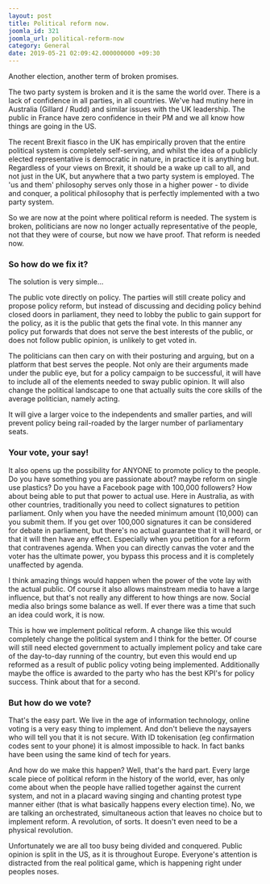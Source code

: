 ```yaml
---
layout: post
title: Political reform now.
joomla_id: 321
joomla_url: political-reform-now
category: General
date: 2019-05-21 02:09:42.000000000 +09:30
---
```

<p>Another election, another term of broken promises.</p>
<p>The two party system is broken and it is the same the world over. There is a lack of confidence in all parties, in all countries. We've had mutiny here in Australia (Gillard / Rudd) and similar issues with the UK leadership. The public in France have zero confidence in their PM and we all know how things are going in the US.</p>
<p>The recent Brexit fiasco in the UK has empirically proven that the entire political system is completely self-serving, and whilst the idea of a publicly elected representative is democratic in nature, in practice it is anything but. Regardless of your views on Brexit, it should be a wake up call to all, and not just in the UK, but anywhere that a two party system is employed. The 'us and them' philosophy serves only those in a higher power - to divide and conquer, a political philosophy that is perfectly implemented with a two party system.</p>
<p>So we are now at the point where political reform is needed. The system is broken, politicians are now no longer actually representative of the people, not that they were of course, but now we have proof. That reform is needed now. </p>
<h3>So how do we fix it? </h3>
<p>The solution is very simple...</p>
<p>The public vote directly on policy. The parties will still create policy and propose policy reform, but instead of discussing and deciding policy behind closed doors in parliament, they need to lobby the public to gain support for the policy, as it is the public that gets the final vote. In this manner any policy put forwards that does not serve the best interests of the public, or does not follow public opinion, is unlikely to get voted in.</p>
<p>The politicians can then cary on with their posturing and arguing, but on a platform that best serves the people. Not only are their arguments made under the public eye, but for a policy campaign to be successful, it will have to include all of the elements needed to sway public opinion. It will also change the political landscape to one that actually suits the core skills of the average politician, namely acting.</p>
<p>It will give a larger voice to the independents and smaller parties, and will prevent policy being rail-roaded by the larger number of parliamentary seats. </p>
<h3>Your vote, your say!</h3>
<p>It also opens up the possibility for ANYONE to promote policy to the people. Do you have something you are passionate about? maybe reform on single use plastics? Do you have a Facebook page with 100,000 followers? How about being able to put that power to actual use. Here in Australia, as with other countries, traditionally you need to collect signatures to petition parliament. Only when you have the needed minimum amount (10,000) can you submit them. If you get over 100,000 signatures it can be considered for debate in parliament, but there's no actual guarantee that it will heard, or that it will then have any effect. Especially when you petition for a reform that contravenes agenda. When you can directly canvas the voter and the voter has the ultimate power, you bypass this process and it is completely unaffected by agenda.</p>
<p>I think amazing things would happen when the power of the vote lay with the actual public. Of course it also allows mainstream media to have a large influence, but that's not really any different to how things are now. Social media also brings some balance as well. If ever there was a time that such an idea could work, it is now.</p>
<p>This is how we implement political reform. A change like this would completely change the political system and I think for the better. Of course will still need elected government to actually implement policy and take care of the day-to-day running of the country, but even this would end up reformed as a result of public policy voting being implemented. Additionally maybe the office is awarded to the party who has the best KPI's for policy success. Think about that for a second.</p>
<h3>But how do we vote?</h3>
<p>That's the easy part. We live in the age of information technology, online voting is a very easy thing to implement. And don't believe the naysayers who will tell you that it is not secure. With ID tokenisation (eg confirmation codes sent to your phone) it is almost impossible to hack. In fact banks have been using the same kind of tech for years.</p>
<p>And how do we make this happen? Well, that's the hard part. Every large scale piece of political reform in the history of the world, ever, has only come about when the people have rallied together against the current system, and not in a placard waving singing and chanting protest type manner either (that is what basically happens every election time). No, we are talking an orchestrated, simultaneous action that leaves no choice but to implement reform. A revolution, of sorts. It doesn't even need to be a physical revolution.</p>
<p>Unfortunately we are all too busy being divided and conquered. Public opinion is split in the US, as it is throughout Europe. Everyone's attention is distracted from the real political game, which is happening right under peoples noses. </p>
<p> </p>
